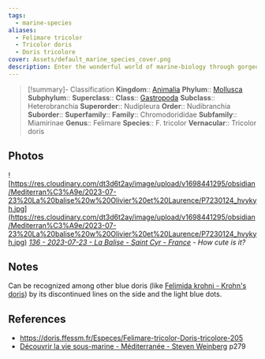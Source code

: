 ```yaml
---
tags:
  - marine-species
aliases:
  - Felimare tricolor
  - Tricolor doris
  - Doris tricolore
cover: Assets/default_marine_species_cover.png
description: Enter the wonderful world of marine-biology through gorgeous underwater pictures of marine animals. Nudibranchia are commonly called sea slugs and exist in a wide variety of shapes and colors.
---
```

> [!summary]- Classification
**Kingdom**:: [Animalia](Animalia.md)
**Phylum**:: [Mollusca](Mollusca.md)
**Subphylum**::
**Superclass**::
**Class**:: [Gastropoda](Gastropoda.md)
**Subclass**:: Heterobranchia
**Superorder**:: Nudipleura
**Order**:: Nudibranchia
**Suborder**::
**Superfamily**::
**Family**:: Chromodorididae
**Subfamily**:: Miamirinae
**Genus**:: Felimare
**Species**:: F. tricolor
**Vernacular**:: Tricolor doris

## Photos
![https://res.cloudinary.com/dt3d6t2ay/image/upload/v1698441295/obsidian/Mediterran%C3%A9e/2023-07-23%20La%20balise%20w%20Olivier%20et%20Laurence/P7230124_hvykyh.jpg](https://res.cloudinary.com/dt3d6t2ay/image/upload/v1698441295/obsidian/Mediterran%C3%A9e/2023-07-23%20La%20balise%20w%20Olivier%20et%20Laurence/P7230124_hvykyh.jpg)
*[136 - 2023-07-23 - La Balise - Saint Cyr - France](136%20-%202023-07-23%20-%20La%20Balise%20-%20Saint%20Cyr%20-%20France.md) - How cute is it?*

## Notes
Can be recognized among other blue doris (like [Felimida krohni - Krohn's doris](Felimida%20krohni%20-%20Krohn's%20doris.md)) by its discontinued lines on the side and the light blue dots.

## References
- https://doris.ffessm.fr/Especes/Felimare-tricolor-Doris-tricolore-205
- [Découvrir la vie sous-marine - Méditerranée - Steven Weinberg](Découvrir%20la%20vie%20sous-marine%20-%20Méditerranée%20-%20Steven%20Weinberg.md) p279